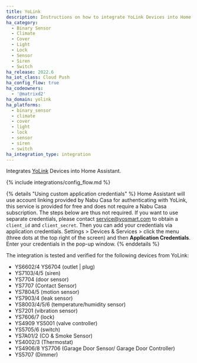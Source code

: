 ```yaml
---
title: YoLink
description: Instructions on how to integrate YoLink Devices into Home Assistant.
ha_category:
  - Binary Sensor
  - Climate
  - Cover
  - Light
  - Lock
  - Sensor
  - Siren
  - Switch
ha_release: 2022.6
ha_iot_class: Cloud Push
ha_config_flow: true
ha_codeowners:
  - '@matrixd2'
ha_domain: yolink
ha_platforms:
  - binary_sensor
  - climate
  - cover
  - light
  - lock
  - sensor
  - siren
  - switch
ha_integration_type: integration
---
```


Integrates [YoLink](https://www.yosmart.com/) Devices into Home Assistant.

{% include integrations/config_flow.md %}

{% details "Using custom application credentials" %}
Home Assistant will use account linking provided by Nabu Casa for authenticating with YoLink, this service is provided for free and does not require a Nabu Casa subscription. The steps below are thus not required.
If you want to use separate credentials, please contact <service@yosmart.com> to obtain a `client_id` and `client_secret`. Then you can add your credentials via application credentials. Settings > Devices & Services > click the menu (three dots at the top right of the screen) and then **Application Credentials**. Enter your credentials in the pop-up window.
{% enddetails %}

The integration is tested and verified for the following devices from YoLink:

* YS6602/4 YS6704 (outlet | plug)
* YS7103/4/5 (siren)
* YS7704 (door sensor)
* YS7707 (Contact Sensor)
* YS7804/5 (motion sensor)
* YS7903/4 (leak sensor)
* YS8003/4/5/6 (temperature/humidity sensor)
* YS7201 (vibration sensor)
* YS7606/7 (lock)
* YS4909 YS5001 (valve controller)
* YS5705/6 (switch)
* YS7A01/2 (CO & Smoke Sensor)
* YS4002/3 (Thermostat)
* YS4906/8 YS7706 (Garage Door Sensor/ Garage Door Controller)
* YS5707 (Dimmer)
